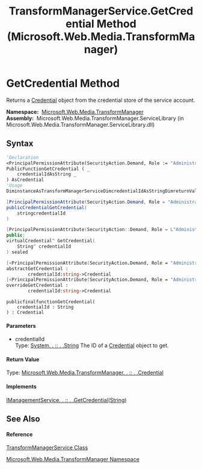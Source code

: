 ﻿---
title: TransformManagerService.GetCredential Method  (Microsoft.Web.Media.TransformManager)
TOCTitle: GetCredential Method
ms:assetid: M:Microsoft.Web.Media.TransformManager.TransformManagerService.GetCredential(System.String)
ms:mtpsurl: https://msdn.microsoft.com/en-us/library/microsoft.web.media.transformmanager.transformmanagerservice.getcredential(v=VS.90)
ms:contentKeyID: 35520826
ms.date: 06/14/2012
mtps_version: v=VS.90
f1_keywords:
- Microsoft.Web.Media.TransformManager.TransformManagerService.GetCredential
dev_langs:
- CSharp
- JScript
- VB
- FSharp
- c++
api_location:
- Microsoft.Web.Media.TransformManager.ServiceLibrary.dll
api_name:
- Microsoft.Web.Media.TransformManager.TransformManagerService.GetCredential
api_type:
- Managed
topic_type:
- apiref
- kbSyntax
product_family_name: VS
ROBOTS: INDEX,FOLLOW
---

# GetCredential Method

Returns a [Credential](credential-class-microsoft-web-media-transformmanager.md) object from the credential store of the service account.

**Namespace:**  [Microsoft.Web.Media.TransformManager](microsoft-web-media-transformmanager-namespace.md)  
**Assembly:**  Microsoft.Web.Media.TransformManager.ServiceLibrary (in Microsoft.Web.Media.TransformManager.ServiceLibrary.dll)

## Syntax

``` vb
'Declaration
<PrincipalPermissionAttribute(SecurityAction.Demand, Role := "Administrators")> _
PublicFunctionGetCredential ( _
    credentialIdAsString _
) AsCredential
'Usage
DiminstanceAsTransformManagerServiceDimcredentialIdAsStringDimreturnValueAsCredentialreturnValue = instance.GetCredential(credentialId)
```

``` csharp
[PrincipalPermissionAttribute(SecurityAction.Demand, Role = "Administrators")]
publicCredentialGetCredential(
    stringcredentialId
)
```

``` c++
[PrincipalPermissionAttribute(SecurityAction::Demand, Role = L"Administrators")]
public:
virtualCredential^ GetCredential(
    String^ credentialId
) sealed
```

``` fsharp
[<PrincipalPermissionAttribute(SecurityAction.Demand, Role = "Administrators")>]
abstractGetCredential : 
        credentialId:string->Credential 
[<PrincipalPermissionAttribute(SecurityAction.Demand, Role = "Administrators")>]
overrideGetCredential : 
        credentialId:string->Credential
```

``` jscript
publicfinalfunctionGetCredential(
    credentialId : String
) : Credential
```

#### Parameters

  - credentialId  
    Type: [System. . :: . .String](https://msdn.microsoft.com/en-us/library/s1wwdcbf\(v=vs.90\))  
    The ID of a [Credential](credential-class-microsoft-web-media-transformmanager.md) object to get.  

#### Return Value

Type: [Microsoft.Web.Media.TransformManager. . :: . .Credential](credential-class-microsoft-web-media-transformmanager.md)  

#### Implements

[IManagementService. . :: . .GetCredential(String)](imanagementservice-getcredential-method-microsoft-web-media-transformmanager.md)  

## See Also

#### Reference

[TransformManagerService Class](transformmanagerservice-class-microsoft-web-media-transformmanager.md)

[Microsoft.Web.Media.TransformManager Namespace](microsoft-web-media-transformmanager-namespace.md)

